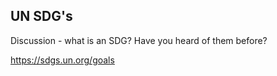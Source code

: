 ## UN SDG's

Discussion  - what is an SDG? Have you heard of them before?

https://sdgs.un.org/goals
